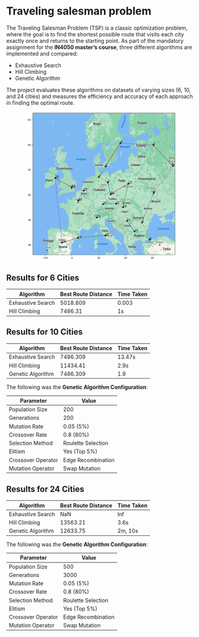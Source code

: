 # Traveling salesman problem 
The Traveling Salesman Problem (TSP) is a classic optimization problem, where the goal is to find the shortest possible route that visits each city exactly once and returns to the starting point. As part of the mandatory assignment for the **IN4050 master’s course**, three different algorithms are implemented and compared: 
- Exhaustive Search
- Hill Climbing
- Genetic Algorithm

The project evaluates these algorithms on datasets of varying sizes (6, 10, and 24 cities) and measures the efficiency and accuracy of each approach in finding the optimal route.


<div style="text-align:center">

<img src="./report/images/ga_24_cities.png" alt="GA" width="400"/>
</div>


## Results for 6 Cities

| Algorithm           | Best Route Distance | Time Taken |
|---------------------|---------------------|----------------|
| Exhaustive Search    | 5018.809          | 0.003         |
| Hill Climbing        | 7486.31          | 1s       |


## Results for 10 Cities

| Algorithm           | Best Route Distance | Time Taken |
|---------------------|---------------------|----------------|
| Exhaustive Search    | 7486.309            | 13.47s        |
| Hill Climbing        | 11434.41            |  2.9s        |
| Genetic Algorithm    | 7486.309         | 1.9        |


The following was the **Genetic Algorithm Configuration**: 

| Parameter          | Value         |
|--------------------|---------------|
| Population Size     | 200           |
| Generations         | 200           |
| Mutation Rate       | 0.05 (5%)     |
| Crossover Rate      | 0.8 (80%)     |
| Selection Method    | Roulette Selection |
| Elitism             | Yes (Top 5%)  |
| Crossover Operator  | Edge Recombination |
| Mutation Operator   | Swap Mutation |


## Results for 24 Cities

| Algorithm           | Best Route Distance | Time Taken |
|---------------------|---------------------|----------------|
| Exhaustive Search    | NaN          | Inf      |
| Hill Climbing        | 13563.21     |      3.6s   |
| Genetic Algorithm    | 12633.75          |  2m, 10s         |

The following was the **Genetic Algorithm Configuration**: 

| Parameter          | Value         |
|--------------------|---------------|
| Population Size     | 500           |
| Generations         | 3000          |
| Mutation Rate       | 0.05 (5%)     |
| Crossover Rate      | 0.8 (80%)     |
| Selection Method    | Roulette Selection |
| Elitism             | Yes (Top 5%)  |
| Crossover Operator  | Edge Recombination |
| Mutation Operator   | Swap Mutation |